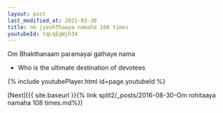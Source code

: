 ```yaml
---
layout: post
last_modified_at: 2021-03-30
title: om jyeshThaaya namaha 108 times
youtubeId: tqLqEgWjh34
---
```

 
 
Om Bhakthanaam paramayai gathaye nama 
 
 -  Who is the ultimate destination of devotees 
 
  
 
  
 
 
 
 
 
 


{% include youtubePlayer.html id=page.youtubeId %}
 
[Next]({{ site.baseurl }}{% link  split2/_posts/2016-08-30-Om rohitaaya namaha 108 times.md%})
 
